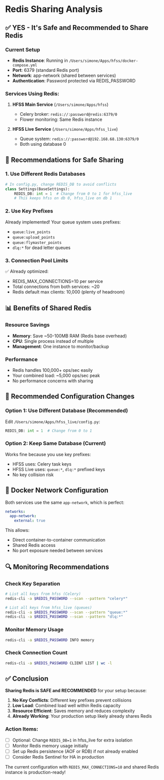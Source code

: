 # Redis Sharing Analysis

## ✅ YES - It's Safe and Recommended to Share Redis

### Current Setup
- **Redis Instance**: Running in `/Users/simone/Apps/hfss/docker-compose.yml`
- **Port**: 6379 (standard Redis port)
- **Network**: app-network (shared between services)
- **Authentication**: Password protected via REDIS_PASSWORD

### Services Using Redis:
1. **HFSS Main Service** (`/Users/simone/Apps/hfss`)
   - Celery broker: `redis://:password@redis:6379/0`
   - Flower monitoring: Same Redis instance
   
2. **HFSS Live Service** (`/Users/simone/Apps/hfss_live`) 
   - Queue system: `redis://:password@192.168.68.130:6379/0`
   - Both using database 0

## 🎯 Recommendations for Safe Sharing

### 1. **Use Different Redis Databases**
```python
# In config.py, change REDIS_DB to avoid conflicts
class Settings(BaseSettings):
    REDIS_DB: int = 1  # Change from 0 to 1 for hfss_live
    # This keeps hfss on db 0, hfss_live on db 1
```

### 2. **Use Key Prefixes**
Already implemented! Your queue system uses prefixes:
- `queue:live_points`
- `queue:upload_points`
- `queue:flymaster_points`
- `dlq:*` for dead letter queues

### 3. **Connection Pool Limits**
✅ Already optimized:
- REDIS_MAX_CONNECTIONS=10 per service
- Total connections from both services: ~20
- Redis default max clients: 10,000 (plenty of headroom)

## 📊 Benefits of Shared Redis

### Resource Savings
- **Memory**: Save ~50-100MB RAM (Redis base overhead)
- **CPU**: Single process instead of multiple
- **Management**: One instance to monitor/backup

### Performance
- Redis handles 100,000+ ops/sec easily
- Your combined load: ~5,000 ops/sec peak
- No performance concerns with sharing

## 🔧 Recommended Configuration Changes

### Option 1: Use Different Database (Recommended)
Edit `/Users/simone/Apps/hfss_live/config.py`:
```python
REDIS_DB: int = 1  # Change from 0 to 1
```

### Option 2: Keep Same Database (Current)
Works fine because you use key prefixes:
- HFSS uses: Celery task keys
- HFSS Live uses: `queue:*`, `dlq:*` prefixed keys
- No key collision risk

## 🐳 Docker Network Configuration

Both services use the same `app-network`, which is perfect:
```yaml
networks:
  app-network:
    external: true
```

This allows:
- Direct container-to-container communication
- Shared Redis access
- No port exposure needed between services

## 🔍 Monitoring Recommendations

### Check Key Separation
```bash
# List all keys from hfss (Celery)
redis-cli -a $REDIS_PASSWORD --scan --pattern "celery*"

# List all keys from hfss_live (queues)
redis-cli -a $REDIS_PASSWORD --scan --pattern "queue:*"
redis-cli -a $REDIS_PASSWORD --scan --pattern "dlq:*"
```

### Monitor Memory Usage
```bash
redis-cli -a $REDIS_PASSWORD INFO memory
```

### Check Connection Count
```bash
redis-cli -a $REDIS_PASSWORD CLIENT LIST | wc -l
```

## ✅ Conclusion

**Sharing Redis is SAFE and RECOMMENDED** for your setup because:

1. **No Key Conflicts**: Different key prefixes prevent collisions
2. **Low Load**: Combined load well within Redis capacity
3. **Resource Efficient**: Saves memory and reduces complexity
4. **Already Working**: Your production setup likely already shares Redis

### Action Items:
- [ ] Optional: Change `REDIS_DB=1` in hfss_live for extra isolation
- [ ] Monitor Redis memory usage initially
- [ ] Set up Redis persistence (AOF or RDB) if not already enabled
- [ ] Consider Redis Sentinel for HA in production

The current configuration with `REDIS_MAX_CONNECTIONS=10` and shared Redis instance is production-ready!
